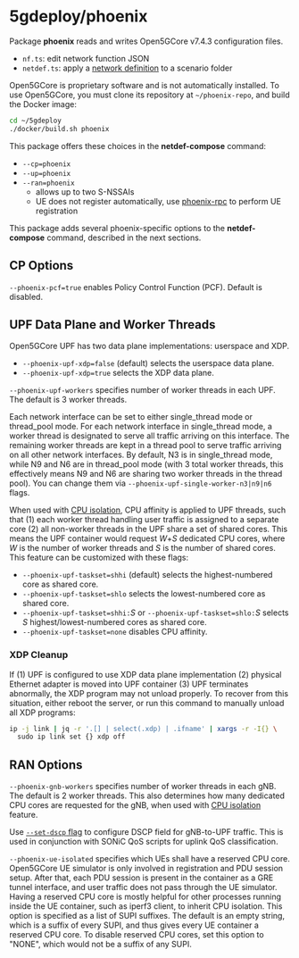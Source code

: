 # 5gdeploy/phoenix

Package **phoenix** reads and writes Open5GCore v7.4.3 configuration files.

* `nf.ts`: edit network function JSON
* `netdef.ts`: apply a [network definition](../netdef) to a scenario folder

Open5GCore is proprietary software and is not automatically installed.
To use Open5GCore, you must clone its repository at `~/phoenix-repo`, and build the Docker image:

```bash
cd ~/5gdeploy
./docker/build.sh phoenix
```

This package offers these choices in the **netdef-compose** command:

* `--cp=phoenix`
* `--up=phoenix`
* `--ran=phoenix`
  * allows up to two S-NSSAIs
  * UE does not register automatically, use [phoenix-rpc](../phoenix-rpc) to perform UE registration

This package adds several phoenix-specific options to the **netdef-compose** command, described in the next sections.

## CP Options

`--phoenix-pcf=true` enables Policy Control Function (PCF).
Default is disabled.

## UPF Data Plane and Worker Threads

Open5GCore UPF has two data plane implementations: userspace and XDP.

* `--phoenix-upf-xdp=false` (default) selects the userspace data plane.
* `--phoenix-upf-xdp=true` selects the XDP data plane.

`--phoenix-upf-workers` specifies number of worker threads in each UPF.
The default is 3 worker threads.

Each network interface can be set to either single\_thread mode or thread\_pool mode.
For each network interface in single\_thread mode, a worker thread is designated to serve all traffic arriving on this interface.
The remaining worker threads are kept in a thread pool to serve traffic arriving on all other network interfaces.
By default, N3 is in single\_thread mode, while N9 and N6 are in thread\_pool mode (with 3 total worker threads, this effectively means N9 and N6 are sharing two worker threads in the thread pool).
You can change them via `--phoenix-upf-single-worker-n3|n9|n6` flags.

When used with [CPU isolation](../docs/multi-host.md), CPU affinity is applied to UPF threads, such that (1) each worker thread handling user traffic is assigned to a separate core (2) all non-worker threads in the UPF share a set of shared cores.
This means the UPF container would request *W*+*S* dedicated CPU cores, where *W* is the number of worker threads and *S* is the number of shared cores.
This feature can be customized with these flags:

* `--phoenix-upf-taskset=shhi` (default) selects the highest-numbered core as shared core.
* `--phoenix-upf-taskset=shlo` selects the lowest-numbered core as shared core.
* `--phoenix-upf-taskset=shhi:`*S* or `--phoenix-upf-taskset=shlo:`*S* selects *S* highest/lowest-numbered cores as shared core.
* `--phoenix-upf-taskset=none` disables CPU affinity.

### XDP Cleanup

If (1) UPF is configured to use XDP data plane implementation (2) physical Ethernet adapter is moved into UPF container (3) UPF terminates abnormally, the XDP program may not unload properly.
To recover from this situation, either reboot the server, or run this command to manually unload all XDP programs:

```bash
ip -j link | jq -r '.[] | select(.xdp) | .ifname' | xargs -r -I{} \
  sudo ip link set {} xdp off
```

## RAN Options

`--phoenix-gnb-workers` specifies number of worker threads in each gNB.
The default is 2 worker threads.
This also determines how many dedicated CPU cores are requested for the gNB, when used with [CPU isolation](../docs/multi-host.md) feature.

Use [`--set-dscp` flag](../netdef-compose/README.md) to configure DSCP field for gNB-to-UPF traffic.
This is used in conjunction with SONiC QoS scripts for uplink QoS classification.

`--phoenix-ue-isolated` specifies which UEs shall have a reserved CPU core.
Open5GCore UE simulator is only involved in registration and PDU session setup.
After that, each PDU session is present in the container as a GRE tunnel interface, and user traffic does not pass through the UE simulator.
Having a reserved CPU core is mostly helpful for other processes running inside the UE container, such as iperf3 client, to inherit CPU isolation.
This option is specified as a list of SUPI suffixes.
The default is an empty string, which is a suffix of every SUPI, and thus gives every UE container a reserved CPU core.
To disable reserved CPU cores, set this option to "NONE", which would not be a suffix of any SUPI.
